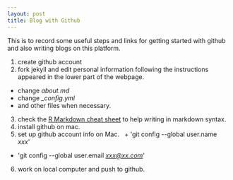 ```yaml
---
layout: post
title: Blog with Github
---
```


This is to record some useful steps and links for getting started with github and also writing blogs on this platform. 
  
1. create github account
2. fork jekyll and edit personal information following the instructions appeared in the lower part of the webpage.  
  + change *about.md* 
  + change *_config.yml*
  + and other files when necessary.
  
  
3. check the [R Markdown cheat sheet](https://www.rstudio.com/wp-content/uploads/2015/02/rmarkdown-cheatsheet.pdf) to help writing in markdown syntax.
4. install github on mac.
5. set up github account info on Mac.
  + 'git config --global user.name *xxx*'
  + 'git config --global user.email *xxx@xx.com*'  
6. work on local computer and push to github.


